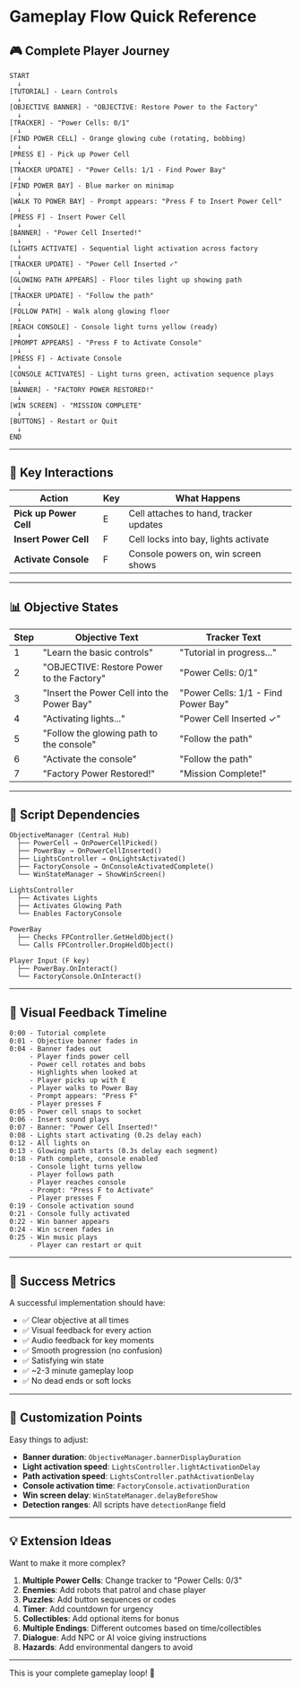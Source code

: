 # Gameplay Flow Quick Reference

## 🎮 Complete Player Journey

```
START
  ↓
[TUTORIAL] - Learn Controls
  ↓
[OBJECTIVE BANNER] - "OBJECTIVE: Restore Power to the Factory"
  ↓
[TRACKER] - "Power Cells: 0/1"
  ↓
[FIND POWER CELL] - Orange glowing cube (rotating, bobbing)
  ↓
[PRESS E] - Pick up Power Cell
  ↓
[TRACKER UPDATE] - "Power Cells: 1/1 - Find Power Bay"
  ↓
[FIND POWER BAY] - Blue marker on minimap
  ↓
[WALK TO POWER BAY] - Prompt appears: "Press F to Insert Power Cell"
  ↓
[PRESS F] - Insert Power Cell
  ↓
[BANNER] - "Power Cell Inserted!"
  ↓
[LIGHTS ACTIVATE] - Sequential light activation across factory
  ↓
[TRACKER UPDATE] - "Power Cell Inserted ✓"
  ↓
[GLOWING PATH APPEARS] - Floor tiles light up showing path
  ↓
[TRACKER UPDATE] - "Follow the path"
  ↓
[FOLLOW PATH] - Walk along glowing floor
  ↓
[REACH CONSOLE] - Console light turns yellow (ready)
  ↓
[PROMPT APPEARS] - "Press F to Activate Console"
  ↓
[PRESS F] - Activate Console
  ↓
[CONSOLE ACTIVATES] - Light turns green, activation sequence plays
  ↓
[BANNER] - "FACTORY POWER RESTORED!"
  ↓
[WIN SCREEN] - "MISSION COMPLETE"
  ↓
[BUTTONS] - Restart or Quit
  ↓
END
```

---

## 🎯 Key Interactions

| Action | Key | What Happens |
|--------|-----|--------------|
| **Pick up Power Cell** | E | Cell attaches to hand, tracker updates |
| **Insert Power Cell** | F | Cell locks into bay, lights activate |
| **Activate Console** | F | Console powers on, win screen shows |

---

## 📊 Objective States

| Step | Objective Text | Tracker Text |
|------|----------------|--------------|
| 1 | "Learn the basic controls" | "Tutorial in progress..." |
| 2 | "OBJECTIVE: Restore Power to the Factory" | "Power Cells: 0/1" |
| 3 | "Insert the Power Cell into the Power Bay" | "Power Cells: 1/1 - Find Power Bay" |
| 4 | "Activating lights..." | "Power Cell Inserted ✓" |
| 5 | "Follow the glowing path to the console" | "Follow the path" |
| 6 | "Activate the console" | "Follow the path" |
| 7 | "Factory Power Restored!" | "Mission Complete!" |

---

## 🔗 Script Dependencies

```
ObjectiveManager (Central Hub)
  ├── PowerCell → OnPowerCellPicked()
  ├── PowerBay → OnPowerCellInserted()
  ├── LightsController → OnLightsActivated()
  ├── FactoryConsole → OnConsoleActivatedComplete()
  └── WinStateManager → ShowWinScreen()

LightsController
  ├── Activates Lights
  ├── Activates Glowing Path
  └── Enables FactoryConsole

PowerBay
  ├── Checks FPController.GetHeldObject()
  └── Calls FPController.DropHeldObject()

Player Input (F key)
  ├── PowerBay.OnInteract()
  └── FactoryConsole.OnInteract()
```

---

## 🎨 Visual Feedback Timeline

```
0:00 - Tutorial complete
0:01 - Objective banner fades in
0:04 - Banner fades out
     - Player finds power cell
     - Power cell rotates and bobs
     - Highlights when looked at
     - Player picks up with E
     - Player walks to Power Bay
     - Prompt appears: "Press F"
     - Player presses F
0:05 - Power cell snaps to socket
0:06 - Insert sound plays
0:07 - Banner: "Power Cell Inserted!"
0:08 - Lights start activating (0.2s delay each)
0:12 - All lights on
0:13 - Glowing path starts (0.3s delay each segment)
0:18 - Path complete, console enabled
     - Console light turns yellow
     - Player follows path
     - Player reaches console
     - Prompt: "Press F to Activate"
     - Player presses F
0:19 - Console activation sound
0:21 - Console fully activated
0:22 - Win banner appears
0:24 - Win screen fades in
0:25 - Win music plays
     - Player can restart or quit
```

---

## 🎯 Success Metrics

A successful implementation should have:
- ✅ Clear objective at all times
- ✅ Visual feedback for every action
- ✅ Audio feedback for key moments
- ✅ Smooth progression (no confusion)
- ✅ Satisfying win state
- ✅ ~2-3 minute gameplay loop
- ✅ No dead ends or soft locks

---

## 🔧 Customization Points

Easy things to adjust:
- **Banner duration**: `ObjectiveManager.bannerDisplayDuration`
- **Light activation speed**: `LightsController.lightActivationDelay`
- **Path activation speed**: `LightsController.pathActivationDelay`
- **Console activation time**: `FactoryConsole.activationDuration`
- **Win screen delay**: `WinStateManager.delayBeforeShow`
- **Detection ranges**: All scripts have `detectionRange` field

---

## 💡 Extension Ideas

Want to make it more complex?
1. **Multiple Power Cells**: Change tracker to "Power Cells: 0/3"
2. **Enemies**: Add robots that patrol and chase player
3. **Puzzles**: Add button sequences or codes
4. **Timer**: Add countdown for urgency
5. **Collectibles**: Add optional items for bonus
6. **Multiple Endings**: Different outcomes based on time/collectibles
7. **Dialogue**: Add NPC or AI voice giving instructions
8. **Hazards**: Add environmental dangers to avoid

---

This is your complete gameplay loop! 🚀
